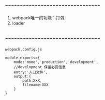 ## --------------------------------
1. webpack唯一的功能：打包
2. loader


## --------------------------------
```
webpack.config.js

module.exports={
    mode:'none','production','development',
    //development 保留必要信息
    entry:'入口文件',
    output:{
        path:XXX,
        filename:XXX
    }
}
```

